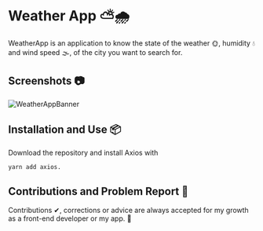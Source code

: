 # Weather App ⛅🌧

WeatherApp is an application to know the state of the weather 🌞, humidity 💧 and wind speed 🌫, of the city you want to search for.

## Screenshots 📷

![WeatherAppBanner](https://github.com/JsonRodriguez/WeatherApp/assets/105531721/0965f558-0f83-4fd3-a515-87f543fd2855)

## Installation and Use 📦

Download the repository and install Axios with 
```bash
yarn add axios.
```

## Contributions and Problem Report 🤝

Contributions ✔, corrections or advice are always accepted for my growth as a front-end developer or my app. 💪
